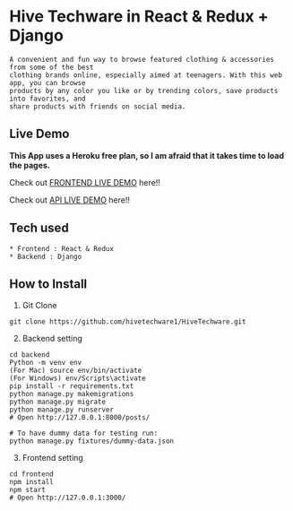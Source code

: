 # Hive Techware in React & Redux + Django

```
A convenient and fun way to browse featured clothing & accessories from some of the best
clothing brands online, especially aimed at teenagers. With this web app, you can browse
products by any color you like or by trending colors, save products into favorites, and 
share products with friends on social media.

```

## Live Demo

**This App uses a Heroku free plan, so I am afraid that it takes time to load the pages.**

Check out [FRONTEND LIVE DEMO](https://hive-tech-wear-frontend.herokuapp.com/) here!!

Check out [API LIVE DEMO](https://hive-tech-wear-backend.herokuapp.com/) here!!

## Tech used

```
* Frontend : React & Redux
* Backend : Django
```

## How to Install

1. Git Clone

```
git clone https://github.com/hivetechware1/HiveTechware.git
```

2. Backend setting

```
cd backend
Python -m venv env
(For Mac) source env/bin/activate
(For Windows) env/Scripts\activate
pip install -r requirements.txt
python manage.py makemigrations
python manage.py migrate
python manage.py runserver
# Open http://127.0.0.1:8000/posts/

# To have dummy data for testing run:
python manage.py fixtures/dummy-data.json
```

3. Frontend setting

```
cd frontend
npm install
npm start
# Open http://127.0.0.1:3000/
```
